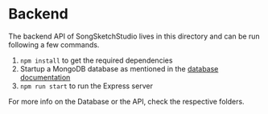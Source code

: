 # Backend

The backend API of SongSketchStudio lives in this directory and can be run
following a few commands.

1. `npm install` to get the required dependencies
2. Startup a MongoDB database as mentioned in the [database documentation](database/README.md)
3. `npm run start` to run the Express server

For more info on the Database or the API, check the respective folders.

